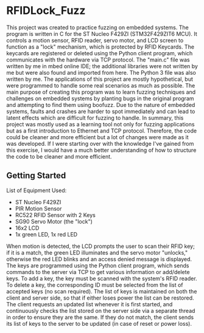 # RFIDLock_Fuzz

This project was created to practice fuzzing on embedded systems. The program is written in C for the ST Nucleo F429ZI (STM32F429ZIT6 MCU). It controls a motion sensor, RFID reader, servo motor, and LCD screen to function as a "lock" mechanism, which is protected by RFID Keycards. The keycards are registered or deleted using the Python client program, which communicates with the hardware via TCP protocol. The "main.c" file was written by me in mbed online IDE; the additional libraries were not written by me but were also found and imported from here. The Python 3 file was also written by me. 
The applications of this project are mostly hypothetical, but were programmed to handle some real scenarios as much as possible. The main purpose of creating this program was to learn fuzzing techniques and challenges on embedded systems by planting bugs in the original program and attempting to find them using boofuzz. Due to the nature of embedded systems, faults and crashes are harder to spot immediately and can lead to latent effects which are difficult for fuzzing to handle. In summary, this project was mostly used as a learning tool not only for fuzzing applications but as a first introduction to Ethernet and TCP protocol. Therefore, the code could be cleaner and more efficient but a lot of changes were made as it was developed. If I were starting over with the knowledge I've gained from this exercise, I would have a much better understanding of how to structure the code to be cleaner and more efficient.

## Getting Started

List of Equipment Used:
- ST Nucleo F429ZI
- PIR Motion Sensor
- RC522 RFID Sensor with 2 Keys
- SG90 Servo Motor (the "lock")
- 16x2 LCD
- 1x green LED, 1x red LED

When motion is detected, the LCD prompts the user to scan their RFID key; if it is a match, the green LED illuminates and the servo motor "unlocks," otherwise the red LED blinks and an access denied message is displayed.
The keys are programmed using the Python client program, which sends commands to the server via TCP to get various information or add/delete keys. To add a key, the key must be scanned with the system's RFID reader. To delete a key, the corresponding ID must be selected from the list of accepted keys (no scan required). 
The list of keys is maintained on both the client and server side, so that if either loses power the list can be restored. The client requests an updated list whenever it is first started, and continuously checks the list stored on the server side via a separate thread in order to ensure they are the same. If they do not match, the client sends its list of keys to the server to be updated (in case of reset or power loss).
